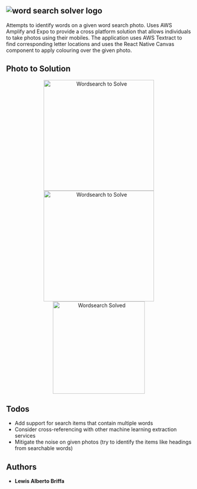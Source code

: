 ![word search solver logo](https://res.cloudinary.com/dj7k0lade/image/upload/v1599667839/github/wordsearch-solver-logo_resized.png)
<br />
---
Attempts to identify words on a given word search photo. Uses AWS Amplify and Expo to provide a cross platform solution that allows individuals to take photos using their mobiles. The application uses AWS Textract to find corresponding letter locations and uses the React Native Canvas component to apply colouring over the given photo.
  
## Photo to Solution
<p align="center">
  <img width="300" src="https://res.cloudinary.com/dj7k0lade/image/upload/v1599666608/github/download_5.png" alt="Wordsearch to Solve" />
  <img width="300" src="https://res.cloudinary.com/dj7k0lade/image/upload/v1599666811/github/download_6.png" alt="Wordsearch to Solve" />
  <img width="250" src="https://res.cloudinary.com/dj7k0lade/image/upload/v1599666430/github/wordsearch-solver-mock.png" alt="Wordsearch Solved" />
</p>

## Todos
* Add support for search items that contain multiple words
* Consider cross-referencing with other machine learning extraction services
* Mitigate the noise on given photos (try to identify the items like headings from searchable words)

## Authors

* **Lewis Alberto Briffa**
